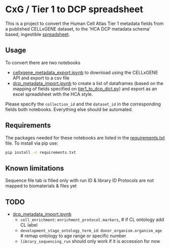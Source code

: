 # CxG / Tier 1 to DCP spreadsheet

This is a project to convert the Human Cell Atlas Tier 1 metadata fields from a published CELLxGENE dataset, to the 'HCA DCP metadata schema' based, ingestible [spreadsheet](https://github.com/ebi-ait/geo_to_hca/tree/master/template).

## Usage 
To convert there are two notebooks
* [cellxgene_metadata_export.ipynb](cellxgene_metadata_export.ipynb) to download using the CELLxGENE API and export to a csv file
* [dcp_metadata_import.ipynb](dcp_metadata_import.ipynb) to create a list of dataframes (based on the mapping of fields specified on [tier1_to_dcp_dict.py](tier1_to_dcp_dict.py)) and export as an excel spreadsheet with the HCA style.

Please specify the `collection_id` and the `dataset_id` in the corresponding fields both notebooks. Everything else should be automated.

## Requirements

The packages needed for these notebooks are listed in the [requirements.txt](requirements.txt) file. To install via pip use:
```bash
pip install -r requirements.txt
```

## Known limitations
Sequence file tab is filled only with run ID & library ID
Protocols are not mapped to biomaterials & files yet

## TODO
- [dcp_metadata_import.ipynb](dcp_metadata_import.ipynb)
    - `cell_enrichment`: `enrichment_protocol.markers`, # if CL ontology add CL label
    - `development_stage_ontology_term_id`: `donor_organism.organism_age` # remap ontology to age range or specific number
    - `library_sequencing_run` should only work if it is accession for now